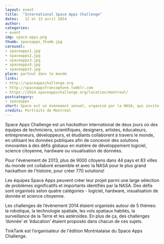 ```yaml
---
layout: event
title:  "International Space Apps Challenge"
dates:   12 et 13 avril 2014
author: 
categories:
- event
img: space-apps.png
thumb: spaceapps_thumb.jpg
carousel:
- spaceapps1.jpg
- spaceapps2.jpg
- spaceapps3.jpg
- spaceapps4.jpg
- spaceapps5.jpg
place: partout dans le monde 
links: 
- http://spaceappschallenge.org
- http://spaceappsfrancophone.tumblr.com 
- https://2014.spaceappschallenge.org/location/montreal/ 
postcategory:
- spaceapps
short: Space est un évènement annuel, organisé par la NASA, qui invite de amateurs de l'espace de tous profils à concevoir ensemble des applications technologiques.   
credits: Portraits de Montréal 
---
```

Space Apps Challenge est un *hackathon* international de deux jours où des équipes de techniciens, scientifiques, designers, artistes, éducateurs, entrepreneurs, développeurs, et étudiants collaborent à travers le monde, en utilisant les données publiques afin de concevoir des solutions innovantes à des défis globaux en matière de développement logiciel, science citoyenne, hardware ou visualisation de données. 

Pour l'événement de 2013, plus de 9000 citoyens dans 44 pays et 83 villes du monde ont collaboré ensemble et avec la NASA pour le plus grand hackathon de l'histoire, pour créer 770 solutions!

Les équipes Space Apps peuvent créer leur projet parmi une large sélection de problèmes significatifs et importants identifiés par la NASA. Des défis sont organisés selon quatre catégories - logiciel, hardware, visualisation de donnée et science citoyenne. 

Les challenges de l’évènement 2014 étaient organisés autour de 5 thèmes: la robotique, la technologie spatiale, les vols spatiaux habités, la surveillance de la Terre et les astéroïdes. En plus de ça, des challenges ‘donnée’ et ‘éducation’ étaient proposés dans chacun de ces sujets. 

TinkTank est l’organisateur de l'édition Montréalaise du Space Apps Challenge.